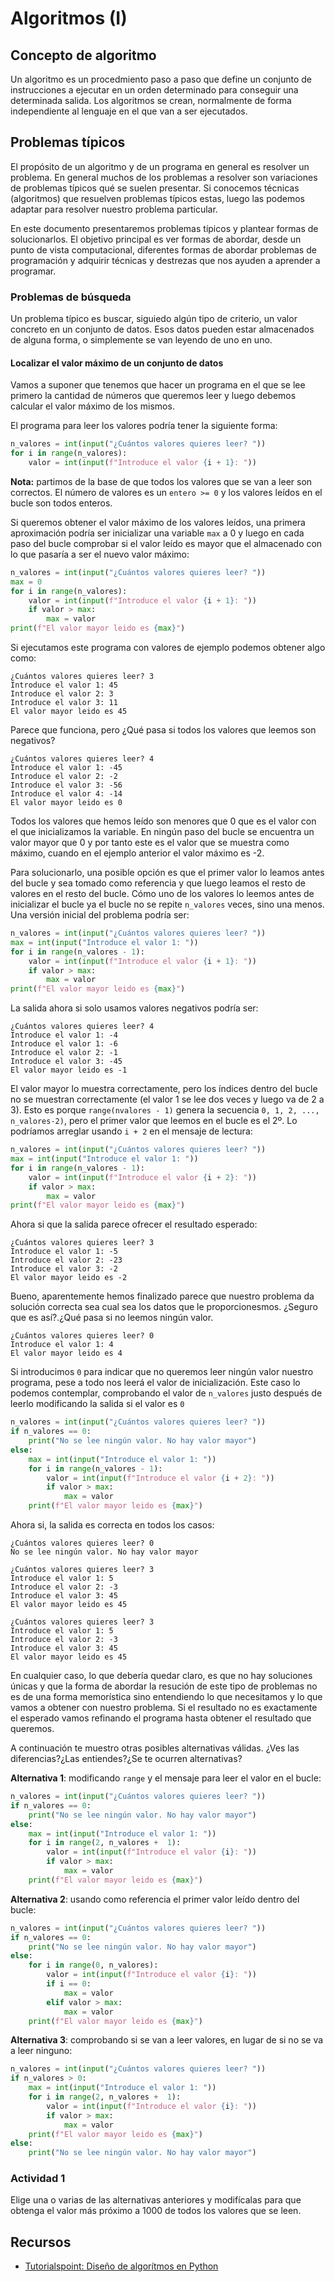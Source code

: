 # Algoritmos (I)

## Concepto de algoritmo

Un algoritmo es un procedmiento paso a paso que define un conjunto de instrucciones a ejecutar en un orden determinado para conseguir una determinada salida. Los algoritmos se crean, normalmente de forma independiente al lenguaje en el que van a ser ejecutados.

## Problemas típicos

El propósito de un algoritmo y de un programa en general es resolver un problema. En general muchos de los problemas a resolver son variaciones de problemas típicos qué se suelen presentar. Si conocemos técnicas (algoritmos) que resuelven problemas típicos estas, luego las podemos adaptar para resolver nuestro problema particular.

En este documento presentaremos problemas típicos y plantear formas de solucionarlos. El objetivo principal es ver formas de abordar, desde un punto de vista computacional, diferentes formas de abordar problemas de programación y adquirir técnicas y destrezas que nos ayuden a aprender a programar.

### Problemas de búsqueda

Un problema típico es buscar, siguiedo algún tipo de criterio, un valor concreto en un conjunto de datos. Esos datos pueden estar almacenados de alguna forma, o simplemente se van leyendo de uno en uno.

#### Localizar el valor máximo de un conjunto de datos

Vamos a suponer que tenemos que hacer un programa en el que se lee primero la cantidad de números que queremos leer y luego debemos calcular el valor máximo de los mismos.

El programa para leer los valores podría tener la siguiente forma:

```python
n_valores = int(input("¿Cuántos valores quieres leer? "))
for i in range(n_valores):
    valor = int(input(f"Introduce el valor {i + 1}: "))
```

**Nota:** partimos de la base de que todos los valores que se van a leer son correctos. El número de valores es un `entero >= 0` y los valores leídos en el bucle son todos enteros.

Si queremos obtener el valor máximo de los valores leídos, una primera aproximación podría ser inicializar una variable `max` a 0 y luego en cada paso del bucle comprobar si el valor leído es mayor que el almacenado con lo que pasaría a ser el nuevo valor máximo:

```python
n_valores = int(input("¿Cuántos valores quieres leer? "))
max = 0
for i in range(n_valores):
    valor = int(input(f"Introduce el valor {i + 1}: "))
    if valor > max:
        max = valor
print(f"El valor mayor leido es {max}")
```

Si ejecutamos este programa con valores de ejemplo podemos obtener algo como:

```
¿Cuántos valores quieres leer? 3
Introduce el valor 1: 45
Introduce el valor 2: 3
Introduce el valor 3: 11
El valor mayor leido es 45
```

Parece que funciona, pero ¿Qué pasa si todos los valores que leemos son negativos?

```
¿Cuántos valores quieres leer? 4
Introduce el valor 1: -45
Introduce el valor 2: -2 
Introduce el valor 3: -56
Introduce el valor 4: -14
El valor mayor leido es 0
```

Todos los valores que hemos leído son menores que 0 que es el valor con el que inicializamos la variable. En ningún paso del bucle se encuentra un valor mayor que 0 y por tanto este es el valor que se muestra como máximo, cuando en el ejemplo anterior el valor máximo es -2.

Para solucionarlo, una posible opción es que el primer valor lo leamos antes del bucle y sea tomado como referencia y que luego leamos el resto de valores en el resto del bucle. Cómo uno de los valores lo leemos antes de inicializar el bucle ya el bucle no se repite `n_valores` veces, sino una menos. Una versión inicial del problema podría ser:

```python
n_valores = int(input("¿Cuántos valores quieres leer? "))
max = int(input("Introduce el valor 1: "))
for i in range(n_valores - 1):
    valor = int(input(f"Introduce el valor {i + 1}: "))
    if valor > max:
        max = valor
print(f"El valor mayor leido es {max}")
```

La salida ahora si solo usamos valores negativos podría ser:

```
¿Cuántos valores quieres leer? 4
Introduce el valor 1: -4
Introduce el valor 1: -6
Introduce el valor 2: -1
Introduce el valor 3: -45
El valor mayor leido es -1
```

El valor mayor lo muestra correctamente, pero los índices dentro del bucle no se muestran correctamente (el valor 1 se lee dos veces y luego va de 2 a 3). Esto es porque `range(nvalores - 1)` genera la secuencia `0, 1, 2, ..., n_valores-2)`, pero el primer valor que leemos en el bucle es el 2º. Lo podríamos arreglar usando `i + 2` en el mensaje de lectura:

```python
n_valores = int(input("¿Cuántos valores quieres leer? "))
max = int(input("Introduce el valor 1: "))
for i in range(n_valores - 1):
    valor = int(input(f"Introduce el valor {i + 2}: "))
    if valor > max:
        max = valor
print(f"El valor mayor leido es {max}")
```

Ahora si que la salida parece ofrecer el resultado esperado:

```
¿Cuántos valores quieres leer? 3
Introduce el valor 1: -5
Introduce el valor 2: -23
Introduce el valor 3: -2
El valor mayor leido es -2
```

Bueno, aparentemente hemos finalizado parece que nuestro problema da solución correcta sea cual sea los datos que le proporcionesmos. ¿Seguro que es así?.¿Qué pasa si no leemos ningún valor.

```
¿Cuántos valores quieres leer? 0
Introduce el valor 1: 4
El valor mayor leido es 4
```

Si introducimos `0` para indicar que no queremos leer ningún valor nuestro programa, pese a todo nos leerá el valor de inicialización. Este caso lo podemos contemplar, comprobando el valor de `n_valores` justo después de leerlo modificando la salida si el valor es `0`

```python
n_valores = int(input("¿Cuántos valores quieres leer? "))
if n_valores == 0:
    print("No se lee ningún valor. No hay valor mayor")
else:
    max = int(input("Introduce el valor 1: "))
    for i in range(n_valores - 1):
        valor = int(input(f"Introduce el valor {i + 2}: "))
        if valor > max:
            max = valor
    print(f"El valor mayor leido es {max}")
```

Ahora si, la salida es correcta en todos los casos:

```
¿Cuántos valores quieres leer? 0
No se lee ningún valor. No hay valor mayor
```

```
¿Cuántos valores quieres leer? 3
Introduce el valor 1: 5
Introduce el valor 2: -3
Introduce el valor 3: 45
El valor mayor leido es 45
```

```
¿Cuántos valores quieres leer? 3
Introduce el valor 1: 5
Introduce el valor 2: -3
Introduce el valor 3: 45
El valor mayor leido es 45
```

En cualquier caso, lo que debería quedar claro, es que no hay soluciones únicas y que la forma de abordar la resución de este tipo de problemas no es de una forma memorística sino entendiendo lo que necesitamos y lo que vamos a obtener con nuestro problema. Si el resultado no es exactamente el esperado vamos refinando el programa hasta obtener el resultado que queremos.

A continuación te muestro otras posibles alternativas válidas. ¿Ves las diferencias?¿Las entiendes?¿Se te ocurren alternativas?

**Alternativa 1**: modificando `range` y el mensaje para leer el valor en el bucle:

```python
n_valores = int(input("¿Cuántos valores quieres leer? "))
if n_valores == 0:
    print("No se lee ningún valor. No hay valor mayor")
else:
    max = int(input("Introduce el valor 1: "))
    for i in range(2, n_valores +  1):
        valor = int(input(f"Introduce el valor {i}: "))
        if valor > max:
            max = valor
    print(f"El valor mayor leido es {max}")
```

**Alternativa 2**: usando como referencia el primer valor leído dentro del bucle:

```python
n_valores = int(input("¿Cuántos valores quieres leer? "))
if n_valores == 0:
    print("No se lee ningún valor. No hay valor mayor")
else:
    for i in range(0, n_valores):
        valor = int(input(f"Introduce el valor {i}: "))
        if i == 0:
            max = valor
        elif valor > max:
            max = valor
    print(f"El valor mayor leido es {max}")
```

**Alternativa 3**: comprobando si se van a leer valores, en lugar de si no se va a leer ninguno:

```python
n_valores = int(input("¿Cuántos valores quieres leer? "))
if n_valores > 0:
    max = int(input("Introduce el valor 1: "))
    for i in range(2, n_valores +  1):
        valor = int(input(f"Introduce el valor {i}: "))
        if valor > max:
            max = valor
    print(f"El valor mayor leido es {max}")
else:
    print("No se lee ningún valor. No hay valor mayor")
```

### Actividad 1

Elige una o varias de las alternativas anteriores y modifícalas para que obtenga el valor más próximo a 1000 de todos los valores que se leen.

## Recursos

* [Tutorialspoint: Diseño de algorítmos en Python](https://www.tutorialspoint.com/python_data_structure/python_algorithm_design.htm)
